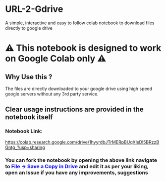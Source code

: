 # URL-2-Gdrive
A simple, interactive and easy to follow colab notebook to download files directly to google drive


# ⚠ This notebook is designed to work on Google Colab only ⚠ #

## Why Use this ? ##
The files are directly downloaded to your google drive using high speed google servers without any 3rd party service.

## Clear usage instructions are provided in the notebook itself ##

### Notebook Link: ### 
https://colab.research.google.com/drive/1hyyrdbJTrMERpBUqXIsDl5BRzzBGntg_?usp=sharing 

### You can fork the notebook by opening the above link navigate to <span style="color:blue"> File -> Save a Copy in Drive </span> and edit it as per your liking, open an Issue if you have any improvements, suggestions ###

